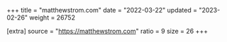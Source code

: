 +++
title = "matthewstrom.com"
date = "2022-03-22"
updated = "2023-02-26"
weight = 26752

[extra]
source = "https://matthewstrom.com"
ratio = 9
size = 26
+++
